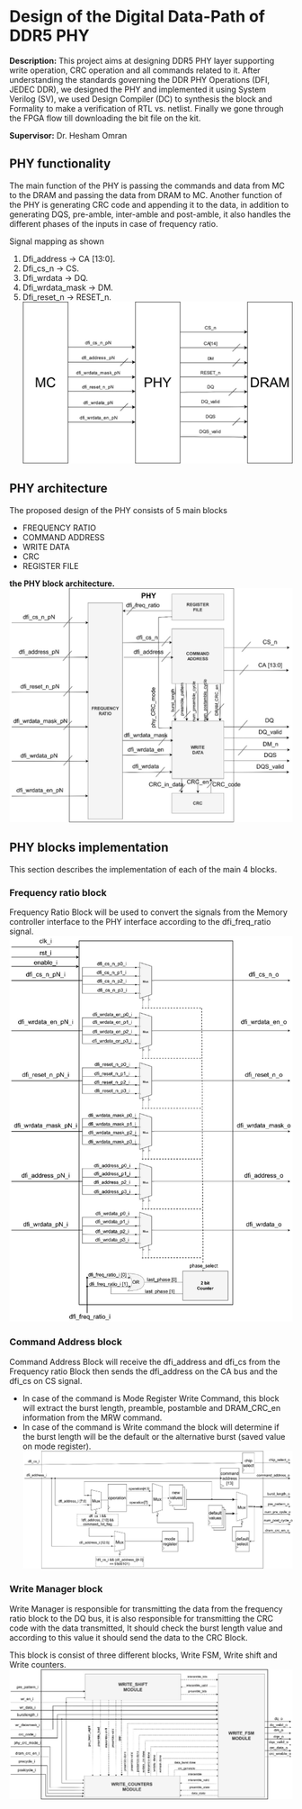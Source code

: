 # Design of the Digital Data-Path of DDR5 PHY 

**Description:** This project aims at designing DDR5 PHY layer supporting write operation, CRC operation and all commands related to it. After understanding the standards governing the DDR PHY Operations (DFI, JEDEC DDR), we designed the PHY and implemented it using System Verilog (SV), we used Design Compiler (DC) to synthesis the block and Formality to make a verification of RTL vs. netlist. Finally we gone through the FPGA flow till downloading the bit file on the kit.

**Supervisor:** Dr. Hesham Omran

## PHY functionality
   The main function of the PHY is passing the commands and data from MC to the DRAM and passing the data from DRAM to MC. Another function of the PHY is generating CRC code and appending it to the data, in addition to generating DQS, pre-amble, inter-amble and post-amble, it also handles the different phases of the inputs in case of frequency ratio.

Signal mapping as shown
  1.	Dfi_address -> CA [13:0]. 
  2.	Dfi_cs_n -> CS. 
  3.	Dfi_wrdata -> DQ. 
  4.	Dfi_wrdata_mask -> DM. 
  5.	Dfi_reset_n -> RESET_n. 
![alt text](https://github.com/abdelrhman-oun/DDR5_PHY_WriteOperation/blob/463e9fb9899962223ebc4ef19872e5007efd7de5/Documentation/pics/PHY.jpg)

## PHY architecture
The proposed design of the PHY consists of 5 main blocks
- FREQUENCY RATIO
- COMMAND ADDRESS
- WRITE DATA
- CRC
- REGISTER FILE

**the PHY block architecture.**
![alt text](https://github.com/abdelrhman-oun/DDR5_PHY_WriteOperation/blob/afdf16c12f79a5e9ba234fbcccdd98ad97188e61/Documentation/pics/architecture.jpg)

## PHY blocks implementation
This section describes the implementation of each of the main 4 blocks.

### Frequency ratio block
Frequency Ratio Block will be used to convert the signals from the Memory controller interface to the PHY interface according to the dfi_freq_ratio signal.
![alt text](https://github.com/abdelrhman-oun/DDR5_PHY_WriteOperation/blob/afdf16c12f79a5e9ba234fbcccdd98ad97188e61/Documentation/pics/freq.jpg)

### Command Address block
Command Address Block will receive the dfi_address and dfi_cs from the Frequency ratio Block then sends the dfi_address on the CA bus and the dfi_cs on CS signal.
- In case of the command is Mode Register Write Command, this block will extract the burst length, preamble, postamble and DRAM_CRC_en information from the MRW command.
- In case of the command is Write command the block will determine if the burst length will be the default or the alternative burst (saved value on mode register).
![alt text](https://github.com/abdelrhman-oun/DDR5_PHY_WriteOperation/blob/7a5d9ead0e9410db34cd1439c3533a9bdb900695/Documentation/pics/CA.jpg)

### Write Manager block
Write Manager is responsible for transmitting the data from the frequency ratio block to the DQ bus, it is also responsible for transmitting the CRC code with the data transmitted, It should check the burst length value and according to this value it should send the data to the CRC Block.

This block is consist of three different blocks, Write FSM, Write shift and Write counters.
![alt text](https://github.com/abdelrhman-oun/DDR5_PHY_WriteOperation/blob/7a5d9ead0e9410db34cd1439c3533a9bdb900695/Documentation/pics/wm.jpg)







